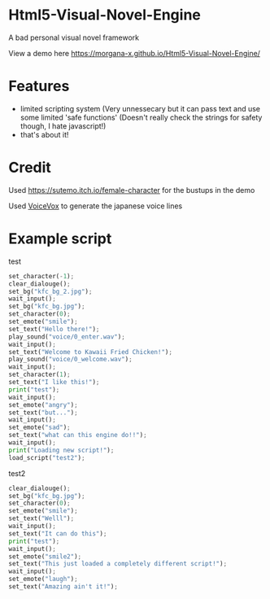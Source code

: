 # Html5-Visual-Novel-Engine

A bad personal visual novel framework

View a demo here https://morgana-x.github.io/Html5-Visual-Novel-Engine/
# Features
- limited scripting system (Very unnessecary but it can pass text and use some limited 'safe functions' (Doesn't really check the strings for safety though, I hate javascript!)
- that's about it!

# Credit

Used https://sutemo.itch.io/female-character for the bustups in the demo

Used [VoiceVox](https://voicevox.hiroshiba.jp/) to generate the japanese voice lines


# Example script

test
```py
set_character(-1);
clear_dialouge();
set_bg("kfc_bg_2.jpg");
wait_input();
set_bg("kfc_bg.jpg");
set_character(0);
set_emote("smile");
set_text("Hello there!");
play_sound("voice/0_enter.wav");
wait_input();
set_text("Welcome to Kawaii Fried Chicken!");
play_sound("voice/0_welcome.wav");
wait_input();
set_character(1);
set_text("I like this!");
print("test");
wait_input();
set_emote("angry");
set_text("but...");
wait_input();
set_emote("sad");
set_text("what can this engine do!!");
wait_input();
print("Loading new script!");
load_script("test2");
```
test2
```py
clear_dialouge();
set_bg("kfc_bg.jpg");
set_character(0);
set_emote("smile");
set_text("Welll");
wait_input();
set_text("It can do this");
print("test");
wait_input();
set_emote("smile2");
set_text("This just loaded a completely different script!");
wait_input();
set_emote("laugh");
set_text("Amazing ain't it!");
```
